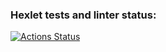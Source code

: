 ### Hexlet tests and linter status:
[![Actions Status](https://github.com/Ambrosko/python-project-lvl1/workflows/hexlet-check/badge.svg)](https://github.com/Ambrosko/python-project-lvl1/actions)